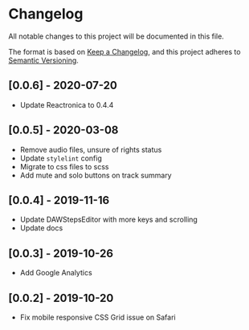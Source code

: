 # Changelog

All notable changes to this project will be documented in this file.

The format is based on [Keep a Changelog](https://keepachangelog.com/en/1.0.0/),
and this project adheres to [Semantic Versioning](https://semver.org/spec/v2.0.0.html).

## [0.0.6] - 2020-07-20

- Update Reactronica to 0.4.4

## [0.0.5] - 2020-03-08

- Remove audio files, unsure of rights status
- Update `stylelint` config
- Migrate to css files to scss
- Add mute and solo buttons on track summary

## [0.0.4] - 2019-11-16

- Update DAWStepsEditor with more keys and scrolling
- Update docs

## [0.0.3] - 2019-10-26

- Add Google Analytics

## [0.0.2] - 2019-10-20

- Fix mobile responsive CSS Grid issue on Safari
